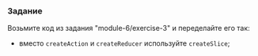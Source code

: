 ### Задание

Возьмите код из задания "module-6/exercise-3" и переделайте его так:
- вместо `createAction` и `createReducer` используйте `createSlice`;
